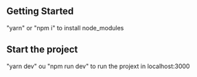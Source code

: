 ## Getting Started

"yarn" or "npm i" to install node_modules

## Start the project

"yarn dev" ou "npm run dev" to run the projext in localhost:3000
